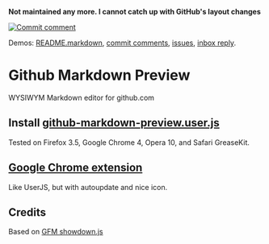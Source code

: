 **Not maintained any more. I cannot catch up with GitHub's layout changes**

[![Commit comment](//cloud.github.com/downloads/NV/github-live-preview/commit.gif)](http://nv.github.com/github-live-preview/examples/commit.html)

Demos: [README.markdown](http://nv.github.com/github-live-preview/examples/readme-markdown.html),
[commit comments](http://nv.github.com/github-live-preview/examples/commit.html),
[issues](http://nv.github.com/github-live-preview/examples/issues.html#issue/2),
[inbox reply](http://nv.github.com/github-live-preview/examples/reply.html).

# Github Markdown Preview

WYSIWYM Markdown editor for github.com

## Install [github-markdown-preview.user.js](http://userscripts.org/scripts/source/65788.user.js)
Tested on Firefox 3.5, Google Chrome 4, Opera 10, and Safari GreaseKit.

## [Google Chrome extension](https://chrome.google.com/extensions/detail/cpojebknccclkjabfngjlcknonpmhhol)
Like UserJS, but with autoupdate and nice icon.

## Credits
Based on [GFM showdown.js](http://github.github.com/github-flavored-markdown/preview.html)